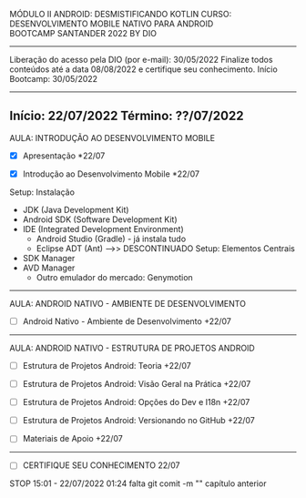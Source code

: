 MÓDULO II ANDROID: DESMISTIFICANDO KOTLIN
CURSO: DESENVOLVIMENTO MOBILE NATIVO PARA ANDROID  
BOOTCAMP SANTANDER 2022 BY DIO
*********************************************************************************
Liberação do acesso pela DIO (por e-mail): 30/05/2022
Finalize todos conteúdos até a data 08/08/2022 e certifique seu conhecimento.
Início Bootcamp: 30/05/2022
*********************************************************************************
Início: 22/07/2022
Término: ??/07/2022
--------------------------------------------------------

AULA: INTRODUÇÃO AO DESENVOLVIMENTO MOBILE
- [x] Apresentação   *22/07

- [x] Introdução ao Desenvolvimento Mobile   *22/07  

Setup: Instalação
- JDK (Java Development Kit)
- Android SDK (Software Development Kit)
- IDE (Integrated Development Environment)
    - Android Studio (Gradle) - já instala tudo
    - Eclipse ADT (Ant) -->> DESCONTINUADO
Setup: Elementos Centrais
- SDK Manager
- AVD Manager
    - Outro emulador do mercado: Genymotion

--------------------------------------------------------
AULA: ANDROID NATIVO - AMBIENTE DE DESENVOLVIMENTO
- [ ] Android Nativo - Ambiente de Desenvolvimento   +22/07

--------------------------------------------------------
AULA: ANDROID NATIVO - ESTRUTURA DE PROJETOS ANDROID
- [ ] Estrutura de Projetos Android: Teoria   +22/07

- [ ] Estrutura de Projetos Android: Visão Geral na Prática   +22/07

- [ ] Estrutura de Projetos Android: Opções do Dev e I18n   +22/07

- [ ] Estrutura de Projetos Android: Versionando no GitHub   +22/07

- [ ] Materiais de Apoio   +22/07

--------------------------------------------------------
- [ ] CERTIFIQUE SEU CONHECIMENTO   22/07

STOP 15:01 - 22/07/2022 01:24 
falta git comit -m "" capítulo anterior
